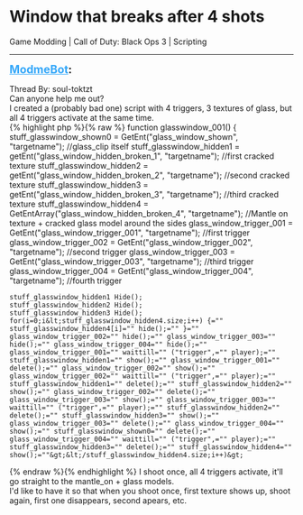 # Window that breaks after 4 shots
Game Modding | Call of Duty: Black Ops 3 | Scripting

---
<strong style="font-size: 1.4em;"><span style="text-decoration: underline;text-decoration-color: #34a7f9;"><span style="color:#34a7f9;">ModmeBot</span></span>:</strong>

<p>Thread By: soul-toktzt<br />Can anyone help me out?<br />I created a (probably bad one) script with 4 triggers, 3 textures of glass, but all 4 triggers activate at the same time.<br />{% highlight php %}{% raw %}
function glasswindow_001() {
	stuff_glasswindow_shown0 = GetEnt("glass_window_shown", "targetname");					//glass_clip itself
	stuff_glasswindow_hidden1 = getEnt("glass_window_hidden_broken_1", "targetname");		//first cracked texture
	stuff_glasswindow_hidden2 = getEnt("glass_window_hidden_broken_2", "targetname");		//second cracked texture
	stuff_glasswindow_hidden3 = getEnt("glass_window_hidden_broken_3", "targetname");		//third cracked texture
	stuff_glasswindow_hidden4 = GetEntArray("glass_window_hidden_broken_4", "targetname"); 	//Mantle on texture + cracked glass model around the sides
	glass_window_trigger_001 = GetEnt("glass_window_trigger_001", "targetname");			//first trigger
	glass_window_trigger_002 = GetEnt("glass_window_trigger_002", "targetname");			//second trigger
	glass_window_trigger_003 = GetEnt("glass_window_trigger_003", "targetname");			//third trigger
	glass_window_trigger_004 = GetEnt("glass_window_trigger_004", "targetname");			//fourth trigger
	
	stuff_glasswindow_hidden1 Hide(); 						
	stuff_glasswindow_hidden2 Hide();						
	stuff_glasswindow_hidden3 Hide();						
	for(i=0;i&lt;stuff_glasswindow_hidden4.size;i++) {="" stuff_glasswindow_hidden4[i]="" hide();="" }="" glass_window_trigger_002="" hide();="" glass_window_trigger_003="" hide();="" glass_window_trigger_004="" hide();="" glass_window_trigger_001="" waittill="" ("trigger",="" player);="" stuff_glasswindow_hidden1="" show();="" glass_window_trigger_001="" delete();="" glass_window_trigger_002="" show();="" glass_window_trigger_002="" waittill="" ("trigger",="" player);="" stuff_glasswindow_hidden1="" delete();="" stuff_glasswindow_hidden2="" show();="" glass_window_trigger_002="" delete();="" glass_window_trigger_003="" show();="" glass_window_trigger_003="" waittill="" ("trigger",="" player);="" stuff_glasswindow_hidden2="" delete();="" stuff_glasswindow_hidden3="" show();="" glass_window_trigger_003="" delete();="" glass_window_trigger_004="" show();="" stuff_glasswindow_shown0="" delete();="" glass_window_trigger_004="" waittill="" ("trigger",="" player);="" stuff_glasswindow_hidden3="" delete();="" stuff_glasswindow_hidden4="" show();=""&gt;&lt;/stuff_glasswindow_hidden4.size;i++)&gt;
{% endraw %}{% endhighlight %}
I shoot once, all 4 triggers activate, it&#39;ll go straight to the mantle_on + glass models.<br />I&#39;d like to have it so that when you shoot once, first texture shows up, shoot again, first one disappears, second apears, etc.</p>
